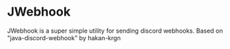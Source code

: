 # JWebhook
 JWebhook is a super simple utility for sending discord webhooks. Based on "java-discord-webhook" by hakan-krgn
